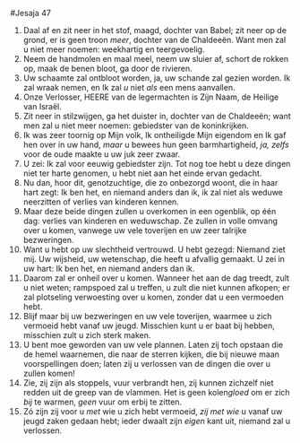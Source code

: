 #Jesaja 47
1. Daal af en zit neer in het stof, maagd, dochter van Babel; zit neer op de grond, er is geen troon *meer*, dochter van de Chaldeeën. Want men zal u niet meer noemen: weekhartig en teergevoelig. 
2. Neem de handmolen en maal meel, neem uw sluier af, schort de rokken op, maak de benen bloot, ga door de rivieren. 
3. Uw schaamte zal ontbloot worden, ja, uw schande zal gezien worden. Ik zal wraak nemen, en Ik zal *u* niet *als* een mens aanvallen. 
4. Onze Verlosser, HEERE van de legermachten is Zijn Naam, de Heilige van Israël. 
5. Zit neer in stilzwijgen, ga het duister in, dochter van de Chaldeeën; want men zal u niet meer noemen: gebiedster van de koninkrijken. 
6. Ik was zeer toornig op Mijn volk, Ik ontheiligde Mijn eigendom en Ik gaf hen over in uw hand, *maar* u bewees hun geen barmhartigheid, *ja, zelfs* voor de oude maakte u uw juk zeer zwaar. 
7. U zei: Ik zal voor eeuwig gebiedster zijn. Tot nog toe hebt u deze dingen niet ter harte genomen, u hebt niet aan het einde ervan gedacht. 
8. Nu dan, hoor dit, genotzuchtige, die zo onbezorgd woont, die in haar hart zegt: Ik ben het, en niemand anders dan ik, ik zal niet als weduwe neerzitten of verlies van kinderen kennen. 
9. Maar deze beide dingen zullen u overkomen in een ogenblik, op één dag: verlies van kinderen en weduwschap. Ze zullen in volle omvang over u komen, vanwege uw vele toverijen en uw zeer talrijke bezweringen. 
10. Want u hebt op uw slechtheid vertrouwd. U hebt gezegd: Niemand ziet mij. Uw wijsheid, uw wetenschap, die heeft u afvallig gemaakt. U zei in uw hart: Ik ben het, en niemand anders dan ik. 
11. Daarom zal er onheil over u komen. Wanneer het aan de dag treedt, zult u niet weten; rampspoed zal u treffen, u zult die niet kunnen afkopen; er zal plotseling verwoesting over u komen, zonder dat u een vermoeden hebt. 
12. Blijf maar bij uw bezweringen en uw vele toverijen, waarmee u zich vermoeid hebt vanaf uw jeugd. Misschien kunt u er baat bij hebben, misschien zult u zich sterk maken. 
13. U bent moe geworden van uw vele plannen. Laten zij toch opstaan die de hemel waarnemen, die naar de sterren kijken, die bij nieuwe maan voorspellingen doen; laten zij u verlossen van de dingen die over u zullen komen! 
14. Zie, zij zijn als stoppels, vuur verbrandt hen, zij kunnen zichzelf niet redden uit de greep van de vlammen. Het is geen kolen*gloed* om er zich *bij* te warmen, *geen* vuur om erbij te zitten. 
15. Zó zijn zij voor u *met* wie u zich hebt vermoeid, *zij met wie* u vanaf uw jeugd zaken gedaan hebt; ieder dwaalt zijn *eigen* kant uit, niemand zal u verlossen.
